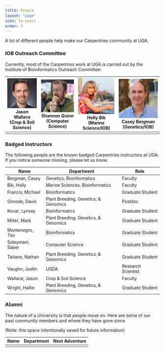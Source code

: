```yaml
---
title: People
layout: "page"
icon: fa-users
order: 3
---
```


A lot of different people help make our Carpentries community at UGA.

### IOB Outreach Committee
Currently, most of the Carpentries work at UGA is carried out by the Institute of Bioinformatics Outreach Committee:


| <img src="assets/images/JasonWallace.jpg" alt="Jason Wallace" width="200"><br>Jason Wallace <br>(Crop & Soil Science) | <img src="assets/images/ShannonQuinn.jpg" alt="Shannon Quinn" width="200"><br>Shannon Quinn <br>(Computer Science) | <img src="assets/images/HollyBik.jpg" alt="Holly Bik" width="200"><br>Holly Bik <br>(Marine Science/IOB) | <img src="assets/images/CaseyBergman.jpg" alt="Casey Bergman" width="200"><br>Casey Bergman <br>(Genetics/IOB) |
|---|---|---|---|
| | | | |


### Badged Instructors

The following people are the known badged Carpentries instructors at UGA. If you notice someone missing, please let us know.

|Name|Department|Role|
|---|---|---|
|Bergman, Casey|Genetics, Bioinformatics|Faculty|
|Bik, Holly|Marine Sciences, Bioinformatics|Faculty|
|Francis, Michael|Bioinformatics|Graduate Student|
|Gimode, Davis|Plant Breeding, Genetics, & Genomics|Postdoc|
|Kovar, Lynsey|Bioinformatics|Graduate Student|
|Miller, Mark|Plant Breeding, Genetics, & Genomics|Graduate Student|
|Montenegro, Tito|Bioinformatics|Graduate Student|
|Soleymani, Saber|Computer Science|Graduate Student|
|Taitano, Nathan|Plant Breeding, Genetics, & Genomics|Graduate Student|
|Vaughn, Justin|USDA|Research Scientist|
|Wallace, Jason|Crop & Soil Science|Faculty|
|Wright, Hallie|Plant Breeding, Genetics, & Genomics|Graduate Student|

### Alumni
The nature of a University is that people move on. Here are some of our past community members and where they have gone since

(Note: this space intentionally saved for future information)

|Name|Department|Next Adventure|
|---|---|---|
| | | |
